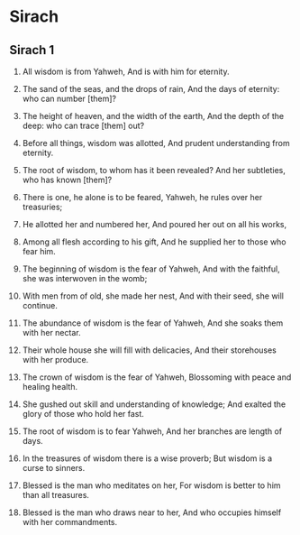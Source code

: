 # Sirach

## Sirach 1

1. All wisdom is from Yahweh, And is with him for eternity.

2. The sand of the seas, and the drops of rain, And the days of eternity: who can number [them]?

3. The height of heaven, and the width of the earth, And the depth of the deep: who can trace [them] out?

4. Before all things, wisdom was allotted, And prudent understanding from eternity.

6. The root of wisdom, to whom has it been revealed? And her subtleties, who has known [them]?

8. There is one, he alone is to be feared, Yahweh, he rules over her treasuries;

9. He allotted her and numbered her, And poured her out on all his works,

10. Among all flesh according to his gift, And he supplied her to those who fear him.

14. The beginning of wisdom is the fear of Yahweh, And with the faithful, she was interwoven in the womb;

15. With men from of old, she made her nest, And with their seed, she will continue.

16. The abundance of wisdom is the fear of Yahweh, And she soaks them with her nectar.

17. Their whole house she will fill with delicacies, And their storehouses with her produce.

18. The crown of wisdom is the fear of Yahweh, Blossoming with peace and healing health.

19. She gushed out skill and understanding of knowledge; And exalted the glory of those who hold her fast.

20. The root of wisdom is to fear Yahweh, And her branches are length of days.

25. In the treasures of wisdom there is a wise proverb; But wisdom is a curse to sinners.

26. Blessed is the man who meditates on her, For wisdom is better to him than all treasures.

27. Blessed is the man who draws near to her, And who occupies himself with her commandments.

